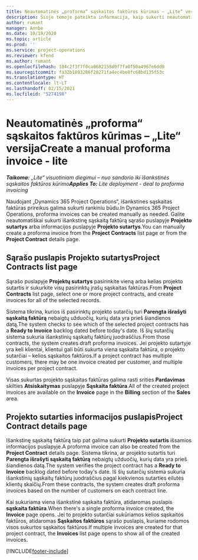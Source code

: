 ```yaml
---
title: Neautomatinės „proforma“ sąskaitos faktūros kūrimas – „Lite“ versija
description: Šioje temoje pateikta informacija, kaip sukurti neautomatinę išankstinę sąskaitą faktūrą programoje „Project Operations“.
author: rumant
manager: Annbe
ms.date: 10/19/2020
ms.topic: article
ms.prod: ''
ms.service: project-operations
ms.reviewer: kfend
ms.author: rumant
ms.openlocfilehash: 104c2f3f7f0ca0682158d0f7fa0f50a4967e6dd0
ms.sourcegitcommit: fa32b1893286f20271fa4ec4be8fc68bd135f53c
ms.translationtype: HT
ms.contentlocale: lt-LT
ms.lasthandoff: 02/15/2021
ms.locfileid: "5274198"
---
```

# <a name="create-a-manual-proforma-invoice---lite"></a><span data-ttu-id="0cffe-103">Neautomatinės „proforma“ sąskaitos faktūros kūrimas – „Lite“ versija</span><span class="sxs-lookup"><span data-stu-id="0cffe-103">Create a manual proforma invoice - lite</span></span>

<span data-ttu-id="0cffe-104">_**Taikoma:** „Lite“ visuotiniam diegimui – nuo sandorio iki išankstinės sąskaitos faktūros kūrimo_</span><span class="sxs-lookup"><span data-stu-id="0cffe-104">_**Applies To:** Lite deployment - deal to proforma invoicing_</span></span>

<span data-ttu-id="0cffe-105">Naudojant „Dynamics 365 Project Operations“, išankstines sąskaitas faktūras prireikus galima sukurti rankiniu būdu.</span><span class="sxs-lookup"><span data-stu-id="0cffe-105">In Dynamics 365 Project Operations, proforma invoices can be created manually as needed.</span></span> <span data-ttu-id="0cffe-106">Galite neautomatiškai sukurti išankstinę sąskaitą faktūrą sąrašo puslapyje **Projekto sutartys** arba informacijos puslapyje **Projekto sutartys**.</span><span class="sxs-lookup"><span data-stu-id="0cffe-106">You can manually create a proforma invoice from the **Project Contracts** list page or from the **Project Contract** details page.</span></span>

##  <a name="project-contracts-list-page"></a><span data-ttu-id="0cffe-107">Sąrašo puslapis Projekto sutartys</span><span class="sxs-lookup"><span data-stu-id="0cffe-107">Project Contracts list page</span></span>

<span data-ttu-id="0cffe-108">Sąrašo puslapyje **Projektų sutartys** pasirinkite vieną arba kelias projekto sutartis ir sukurkite visų pasirinktų įrašų sąskaitas faktūras.</span><span class="sxs-lookup"><span data-stu-id="0cffe-108">From **Project Contracts** list page, select one or more project contracts, and create invoices for all of the selected records.</span></span>

<span data-ttu-id="0cffe-109">Sistema tikrina, kurios iš pasirinktų projekto sutarčių turi **Parengta išrašyti sąskaitą faktūrą** nebaigtų užduočių, kurių data yra prieš šiandienos datą.</span><span class="sxs-lookup"><span data-stu-id="0cffe-109">The system checks to see which of the selected project contracts has a **Ready to Invoice** backlog dated before today's date.</span></span> <span data-ttu-id="0cffe-110">Iš šių sutarčių sistema sukuria išankstinių sąskaitų faktūrų juodraščius.</span><span class="sxs-lookup"><span data-stu-id="0cffe-110">From those contracts, the system creates draft proforma invoices.</span></span> <span data-ttu-id="0cffe-111">Jei projekto sutartyje yra keli klientai, klientui gali būti sukurta viena sąskaita faktūra, o projekto sutarčiai – kelios sąskaitos faktūros.</span><span class="sxs-lookup"><span data-stu-id="0cffe-111">If a project contract has multiple customers, there may be one invoice created per customer, and multiple invoices per project contract.</span></span>

<span data-ttu-id="0cffe-112">Visas sukurtas projekto sąskaitas faktūras galima rasti srities **Pardavimas** skilties **Atsiskaitymas** puslapyje **Sąskaita faktūra**.</span><span class="sxs-lookup"><span data-stu-id="0cffe-112">All of the created project invoices are available on the **Invoice** page in the **Billing** section of the **Sales** area.</span></span>

## <a name="project-contract-details-page"></a><span data-ttu-id="0cffe-113">Projekto sutarties informacijos puslapis</span><span class="sxs-lookup"><span data-stu-id="0cffe-113">Project Contract details page</span></span>

<span data-ttu-id="0cffe-114">Išankstinę sąskaitą faktūrą taip pat galima sukurti **Projekto sutartis** išsamios informacijos puslapyje.</span><span class="sxs-lookup"><span data-stu-id="0cffe-114">A proforma invoice can also be created from the **Project Contract** details page.</span></span> <span data-ttu-id="0cffe-115">Sistema tikrina, ar projekto sutartis turi **Parengta išrašyti sąskaitą faktūrą** nebaigtų užduočių, kurių data yra prieš šiandienos datą.</span><span class="sxs-lookup"><span data-stu-id="0cffe-115">The system verifies the project contract has a **Ready to Invoice** backlog dated before today's date.</span></span> <span data-ttu-id="0cffe-116">Iš šių sutarčių sistema sukuria išankstinių sąskaitų faktūrų juodraščius pagal kiekvienos sutarties eilutės klientų skaičių.</span><span class="sxs-lookup"><span data-stu-id="0cffe-116">From these contracts, the system creates draft proforma invoices based on the number of customers on each contract line.</span></span>

<span data-ttu-id="0cffe-117">Kai sukuriama viena išankstinė sąskaita faktūra, atidaromas puslapis **sąskaita faktūra**.</span><span class="sxs-lookup"><span data-stu-id="0cffe-117">When there's a single proforma invoice created, the **Invoice** page opens.</span></span> <span data-ttu-id="0cffe-118">Jei to projekto sutarčiai sukūriamos kelios sąskaitos faktūros, atidaromas **Sąskaitos faktūros** sąrašo puslapis, kuriame rodomos visos sukurtos sąskaitos faktūros.</span><span class="sxs-lookup"><span data-stu-id="0cffe-118">If multiple invoices are created for that project contract, the **Invoices** list page opens to show all of the created invoices.</span></span>


[!INCLUDE[footer-include](../../includes/footer-banner.md)]